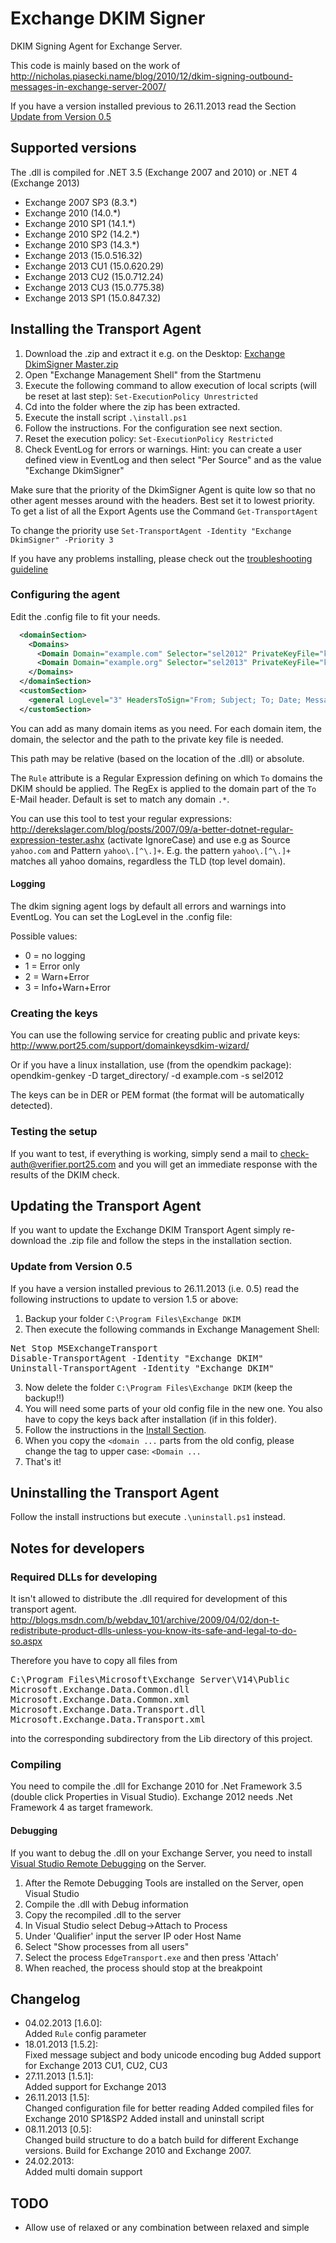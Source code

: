 Exchange DKIM Signer
=============

DKIM Signing Agent for Exchange Server.

This code is mainly based on the work of http://nicholas.piasecki.name/blog/2010/12/dkim-signing-outbound-messages-in-exchange-server-2007/

If you have a version installed previous to 26.11.2013 read the Section [Update from Version 0.5](#update-from-version-05)

## Supported versions

The .dll is compiled for .NET 3.5 (Exchange 2007 and 2010) or .NET 4 (Exchange 2013)

* Exchange 2007 SP3 (8.3.*)
* Exchange 2010     (14.0.*)
* Exchange 2010 SP1 (14.1.*)
* Exchange 2010 SP2 (14.2.*)
* Exchange 2010 SP3 (14.3.*)
* Exchange 2013     (15.0.516.32)
* Exchange 2013 CU1 (15.0.620.29)
* Exchange 2013 CU2 (15.0.712.24)
* Exchange 2013 CU3 (15.0.775.38)
* Exchange 2013 SP1 (15.0.847.32)

## Installing the Transport Agent

1. Download the .zip and extract it e.g. on the Desktop: [Exchange DkimSigner Master.zip](https://github.com/Pro/dkim-exchange/archive/master.zip)
2. Open "Exchange Management Shell" from the Startmenu
3. Execute the following command to allow execution of local scripts (will be reset at last step): `Set-ExecutionPolicy Unrestricted`
4. Cd into the folder where the zip has been extracted.
5. Execute the install script `.\install.ps1`
6. Follow the instructions. For the configuration see next section.
7. Reset the execution policy: `Set-ExecutionPolicy Restricted`
8. Check EventLog for errors or warnings.
 Hint: you can create a user defined view in EventLog and then select "Per Source" and as the value "Exchange DkimSigner"

Make sure that the priority of the DkimSigner Agent is quite low so that no other agent messes around with the headers. Best set it to lowest priority.
To get a list of all the Export Agents use the Command `Get-TransportAgent`

To change the priority use `Set-TransportAgent -Identity "Exchange DkimSigner" -Priority 3`

If you have any problems installing, please check out the [troubleshooting guideline](https://github.com/Pro/dkim-exchange/blob/master/TROUBLESHOOT.md)

### Configuring the agent
Edit the .config file to fit your needs.

```xml
  <domainSection>
    <Domains>
      <Domain Domain="example.com" Selector="sel2012" PrivateKeyFile="keys/example.com.private" />
      <Domain Domain="example.org" Selector="sel2013" PrivateKeyFile="keys/example.org.private" Rule="yahoo\.[^\.]+"/>
    </Domains>
  </domainSection>
  <customSection>
    <general LogLevel="3" HeadersToSign="From; Subject; To; Date; Message-ID;" Algorithm="RsaSha1" />
  </customSection>
```

You can add as many domain items as you need. For each domain item, the domain, the selector and the path to the private key file is needed.

This path may be relative (based on the location of the .dll) or absolute.

The `Rule` attribute is a Regular Expression defining on which `To` domains the DKIM should be applied.
The RegEx is applied to the domain part of the `To` E-Mail header. Default is set to match any domain `.*`.

You can use this tool to test your regular expressions: http://derekslager.com/blog/posts/2007/09/a-better-dotnet-regular-expression-tester.ashx (activate IgnoreCase) and use e.g as Source `yahoo.com` and Pattern `yahoo\.[^\.]+`.
E.g. the pattern `yahoo\.[^\.]+` matches all yahoo domains, regardless the TLD (top level domain).

#### Logging
The dkim signing agent logs by default all errors and warnings into EventLog.
You can set the LogLevel in the .config file:

Possible values:
* 0 = no logging
* 1 = Error only
* 2 = Warn+Error
* 3 = Info+Warn+Error

### Creating the keys

You can use the following service for creating public and private keys:
http://www.port25.com/support/domainkeysdkim-wizard/

Or if you have a linux installation, use (from the opendkim package):
    opendkim-genkey -D target_directory/ -d example.com -s sel2012

The keys can be in DER or PEM format (the format will be automatically detected).
	
### Testing the setup

If you want to test, if everything is working, simply send a mail to check-auth@verifier.port25.com and you will get an immediate response with the results of the DKIM check.

## Updating the Transport Agent

If you want to update the Exchange DKIM Transport Agent simply re-download the .zip file and follow the steps in the installation section.

### Update from Version 0.5

If you have a version installed previous to 26.11.2013 (i.e. 0.5) read the following instructions to update to version 1.5 or above:

1. Backup your folder `C:\Program Files\Exchange DKIM`
2. Then execute the following commands in Exchange Management Shell:
<pre>
Net Stop MSExchangeTransport 
Disable-TransportAgent -Identity "Exchange DKIM" 
Uninstall-TransportAgent -Identity "Exchange DKIM" 
</pre>
3. Now delete the folder `C:\Program Files\Exchange DKIM` (keep the backup!!)
4. You will need some parts of your old config file in the new one. You also have to copy the keys back after installation (if in this folder).
5. Follow the instructions in the [Install Section](#installing-the-transport-agent).
6. When you copy the `<domain ...` parts from the old config, please change the tag to upper case: `<Domain ...`
7. That's it!

## Uninstalling the Transport Agent

Follow the install instructions but execute `.\uninstall.ps1` instead.

## Notes for developers

### Required DLLs for developing

It isn't allowed to distribute the .dll required for development of this transport agent.
http://blogs.msdn.com/b/webdav_101/archive/2009/04/02/don-t-redistribute-product-dlls-unless-you-know-its-safe-and-legal-to-do-so.aspx

Therefore you have to copy all files from 
<pre>
C:\Program Files\Microsoft\Exchange Server\V14\Public
Microsoft.Exchange.Data.Common.dll
Microsoft.Exchange.Data.Common.xml
Microsoft.Exchange.Data.Transport.dll
Microsoft.Exchange.Data.Transport.xml
</pre>
into the corresponding subdirectory from the Lib directory of this project.

### Compiling

You need to compile the .dll for Exchange 2010 for .Net Framework 3.5 (double click Properties in Visual Studio). Exchange 2012 needs .Net Framework 4 as target framework.

#### Debugging
If you want to debug the .dll on your Exchange Server, you need to install [Visual Studio Remote Debugging](http://msdn.microsoft.com/en-us/library/vstudio/bt727f1t.aspx) on the Server.

1. After the Remote Debugging Tools are installed on the Server, open Visual Studio
2. Compile the .dll with Debug information
3. Copy the recompiled .dll to the server
4. In Visual Studio select Debug->Attach to Process
5. Under 'Qualifier' input the server IP oder Host Name
6. Select "Show processes from all users"
7. Select the process `EdgeTransport.exe` and then press 'Attach'
8. When reached, the process should stop at the breakpoint

## Changelog

* 04.02.2013 [1.6.0]:  
	Added `Rule` config parameter
* 18.01.2013 [1.5.2]:  
	Fixed message subject and body unicode encoding bug
	Added support for Exchange 2013 CU1, CU2, CU3
* 27.11.2013 [1.5.1]:  
	Added support for Exchange 2013
* 26.11.2013 [1.5]:  
	Changed configuration file for better reading
	Added compiled files for Exchange 2010 SP1&SP2
	Added install and uninstall script
* 08.11.2013 [0.5]:  
    Changed build structure to do a batch build for different Exchange versions.
	Build for Exchange 2010 and Exchange 2007.
* 24.02.2013:  
	Added multi domain support

## TODO

* Allow use of relaxed or any combination between relaxed and simple
